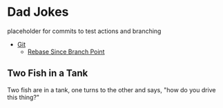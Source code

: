 # Dad Jokes

placeholder for commits to test actions and branching 

<!-- markdownlint-disable -->
<!--ts-->
* [Git](#git)
   * [Rebase Since Branch Point](#rebase-since-branch-point)
<!--te-->
<!-- markdownlint-enable  -->

## Two Fish in a Tank

Two fish are in a tank, one turns to the other and says, "how do you drive this thing?"
